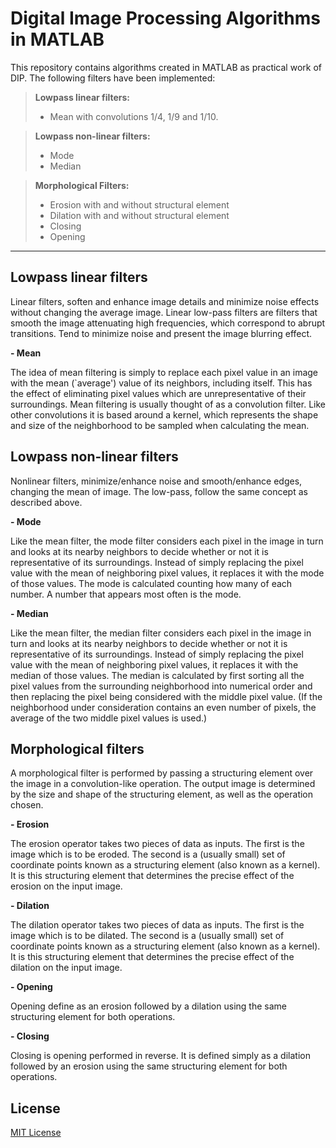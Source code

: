 Digital Image Processing Algorithms in MATLAB
=========

This repository contains algorithms created in MATLAB as practical work of DIP.
The following filters have been implemented:

  > **Lowpass linear filters:**
  > - Mean with convolutions  1/4, 1/9 and 1/10.

  > **Lowpass non-linear filters:**
  > - Mode
  > - Median

  > **Morphological Filters:**
  > - Erosion with and without structural element
  > - Dilation with and without structural element
  > - Closing
  > - Opening

----------


Lowpass linear filters
-------------

Linear filters, soften and enhance image details and minimize noise effects without changing the average image.
Linear low-pass filters are filters that smooth the image attenuating high frequencies, which correspond to abrupt transitions. Tend to minimize noise and present the image blurring effect.

 **- Mean**
 
The idea of mean filtering is simply to replace each pixel value in an image with the mean (`average') value of its neighbors, including itself. This has the effect of eliminating pixel values which are unrepresentative of their surroundings. Mean filtering is usually thought of as a  convolution filter. Like other convolutions it is based around a kernel, which represents the shape and size of the neighborhood to be sampled when calculating the mean.


Lowpass non-linear filters
-------------

Nonlinear filters, minimize/enhance noise and smooth/enhance edges, changing the mean of image.
The low-pass, follow the same concept as described above.


 **- Mode**
 
Like the mean filter, the mode filter considers each pixel in the image in turn and looks at its nearby neighbors to decide whether or not it is representative of its surroundings. Instead of simply replacing the pixel value with the mean of neighboring pixel values, it replaces it with the mode of those values. The mode is calculated counting how many of each number. A number that appears most often is the mode.

 **- Median**
 
Like the mean filter, the median filter considers each pixel in the image in turn and looks at its nearby neighbors to decide whether or not it is representative of its surroundings. Instead of simply replacing the pixel value with the mean of neighboring pixel values, it replaces it with the median of those values. The median is calculated by first sorting all the pixel values from the surrounding neighborhood into numerical order and then replacing the pixel being considered with the middle pixel value. (If the neighborhood under consideration contains an even number of pixels, the average of the two middle pixel values is used.)


Morphological filters
-------------

A morphological filter is performed by passing a structuring element over the image in a convolution-like operation. The output image is determined by the size and shape of the structuring element, as well as the operation chosen.

 **- Erosion**
 
The erosion operator takes two pieces of data as inputs. The first is the image which is to be eroded. The second is a (usually small) set of coordinate points known as a structuring element (also known as a kernel). It is this structuring element that determines the precise effect of the erosion on the input image.

 **- Dilation**
 
The dilation operator takes two pieces of data as inputs. The first is the image which is to be dilated. The second is a (usually small) set of coordinate points known as a structuring element (also known as a kernel). It is this structuring element that determines the precise effect of the dilation on the input image.

 **- Opening**
 
Opening define as an erosion followed by a dilation using the same structuring element for both operations. 

 **- Closing**
 
Closing is opening performed in reverse. It is defined simply as a dilation followed by an erosion using the same structuring element for both operations. 




## License

[MIT License](http://opensource.org/licenses/MIT)
